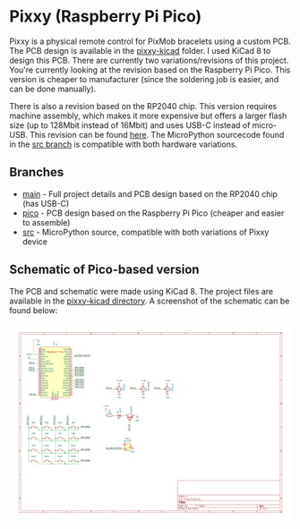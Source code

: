 # Pixxy (Raspberry Pi Pico)

Pixxy is a physical remote control for PixMob bracelets using a custom PCB. The PCB design is available in the 
[pixxy-kicad](pixxy-kicad) folder. I used KiCad 8 to design this PCB. There are currently two variations/revisions of 
this project. You're currently looking at the revision based on the Raspberry Pi Pico. This version is cheaper to 
manufacturer (since the soldering job is easier, and can be done manually). 

There is also a revision based on the RP2040 chip. This version requires machine assembly, which makes it more expensive
but offers a larger flash size (up to 128Mbit instead of 16Mbit) and uses USB-C instead of micro-USB. This revision can
be found [here](https://github.com//wouterdedroog/pixxy/tree/main). The MicroPython sourcecode found in the 
[src branch](https://github.com/wouterdedroog/pixxy/tree/src) is compatible with both hardware variations.

## Branches
- [main](https://github.com/wouterdedroog/pixxy/tree/main) - Full project details and PCB design based on the RP2040 chip (has USB-C)
- [pico](https://github.com//wouterdedroog/pixxy/tree/pico) - PCB design based on the Raspberry Pi Pico (cheaper and easier to assemble)
- [src](https://github.com/wouterdedroog/pixxy/tree/src) - MicroPython source, compatible with both variations of Pixxy device

## Schematic of Pico-based version
The PCB and schematic were made using KiCad 8. The project files are available in the
[pixxy-kicad directory](pixxy-kicad). A screenshot of the schematic can be found below:

![Schematic of Pixxy PCB](media/pixxy-schematic-rev1.png)
